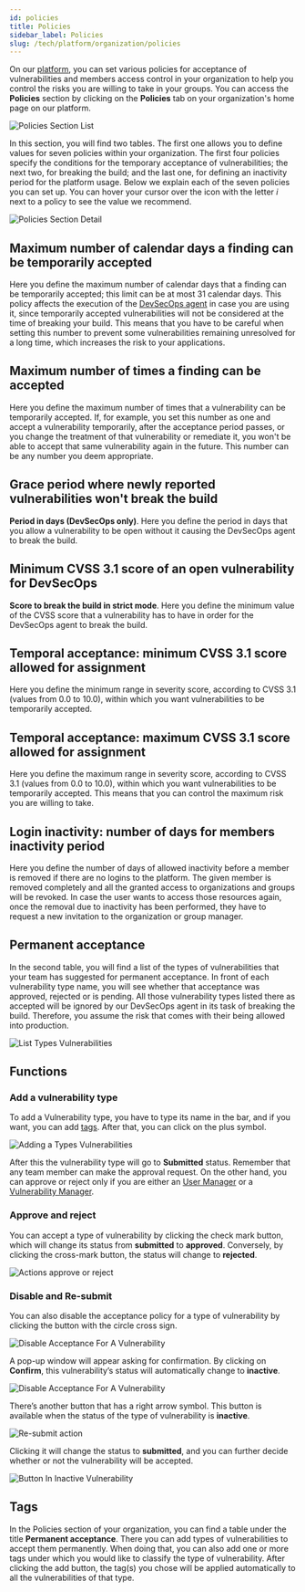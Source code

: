 ```yaml
---
id: policies
title: Policies
sidebar_label: Policies
slug: /tech/platform/organization/policies
---
```


On our [platform](https://app.fluidattacks.com),
you can set various policies for
acceptance of vulnerabilities and
members access control in
your organization to help you control
the risks you are willing to take
in your groups.
You can access the **Policies** section
by clicking on the **Policies** tab on
your organization's home page on our platform.

![Policies Section List](https://res.cloudinary.com/fluid-attacks/image/upload/v1668696098/docs/web/organizations/policies.png)

In this section,
you will find two tables.
The first one allows you to define
values for seven policies within your
organization.
The first four policies specify
the conditions for the temporary
acceptance of vulnerabilities;
the next two,
for breaking the build;
and the last one, for defining an
inactivity period for the platform usage.
Below we explain each of the
seven policies you can set up.
You can hover your cursor over
the icon with the letter _i_
next to a policy to see the
value we recommend.

![Policies Section Detail](https://res.cloudinary.com/fluid-attacks/image/upload/v1684349925/docs/web/organizations/policies_section.png)

## Maximum number of calendar days a finding can be temporarily accepted​

Here you define the maximum number
of calendar days that a finding can
be temporarily accepted; this limit
can be at most 31 calendar days.
This policy affects the execution of
the [DevSecOps agent](/tech/ci)
in case you are using it, since
temporarily accepted vulnerabilities
will not be considered at the time
of breaking your build.
This means that you have to be careful
when setting this number to prevent
some vulnerabilities remaining unresolved
for a long time, which increases the
risk to your applications.

## Maximum number of times a finding can be accepted​

Here you define the maximum number
of times that a vulnerability can
be temporarily accepted.
If, for example, you set this number
as one and accept a vulnerability
temporarily, after the acceptance
period passes, or you change the
treatment of that vulnerability or
remediate it, you won't be able to
accept that same vulnerability again
in the future.
This number can be any number you
deem appropriate.

## Grace period where newly reported vulnerabilities won't break the build

**Period in days (DevSecOps only)**.
Here you define the period in days
that you allow a vulnerability to
be open without it causing the
DevSecOps agent to break the build.

## Minimum CVSS 3.1 score of an open vulnerability for DevSecOps

**Score to break the build in strict mode**.
Here you define the minimum value
of the CVSS score that a vulnerability
has to have in order for the DevSecOps
agent to break the build.

## Temporal acceptance: minimum CVSS 3.1 score allowed for assignment

Here you define the minimum
range in severity score,
according to CVSS 3.1
(values from 0.0 to 10.0),
within which you want vulnerabilities
to be temporarily accepted.

## Temporal acceptance: maximum CVSS 3.1 score allowed for assignment

Here you define the maximum
range in severity score,
according to CVSS 3.1
(values from 0.0 to 10.0),
within which you want
vulnerabilities to be
temporarily accepted.
This means that you can control
the maximum risk you are willing
to take.

## Login inactivity: number of days for members inactivity period

Here you define the number of days
of allowed inactivity before a
member is removed if there are
no logins to the platform. The given
member is removed completely
and all the granted access to
organizations and groups will be
revoked. In case the user wants to
access those resources again, once
the removal due to inactivity has
been performed, they
have to request a new invitation to
the organization or group manager.

## Permanent acceptance

In the second table,
you will find a list of the
types of vulnerabilities that
your team has suggested for
permanent acceptance.
In front of each
vulnerability type name,
you will see whether that
acceptance was approved,
rejected or is pending.
All those vulnerability types
listed there as accepted will
be ignored by our DevSecOps
agent in its task of breaking
the build.
Therefore,
you assume the risk that comes
with their being allowed into
production.

![List Types Vulnerabilities](https://res.cloudinary.com/fluid-attacks/image/upload/v1662751969/docs/web/organizations/policies_permanent_acceptance.png)

## Functions

### Add a vulnerability type

To add a Vulnerability type,
you have to type its name in the bar,
and if you want,
you can add
[tags](/tech/platform/organization/policies#tags).
After that, you can click on the plus symbol.

![Adding a Types Vulnerabilities](https://res.cloudinary.com/fluid-attacks/image/upload/v1679574076/docs/web/organizations/add_vulnerability_type.png)

After this the vulnerability type will go to
**Submitted** status.
Remember that any team member can make the
approval request.
On the other hand, you can approve or
reject only if you are either an
[User Manager](/tech/platform/groups/roles#user-manager-role)
or a
[Vulnerability Manager](/tech/platform/groups/roles#vulnerability-manager-role).

### Approve and reject

You can accept a type of vulnerability
by clicking the check mark button, which
will change its status from **submitted**
to **approved**. Conversely,
by clicking the cross-mark
button, the status will change to **rejected**.

![Actions approve or reject](https://res.cloudinary.com/fluid-attacks/image/upload/v1679574662/docs/web/organizations/actions.png)

### Disable and Re-submit

You can also disable the acceptance
policy for a type of vulnerability by
clicking the button with the circle cross sign.

![Disable Acceptance For A Vulnerability](https://res.cloudinary.com/fluid-attacks/image/upload/v1679575284/docs/web/organizations/disable.png)

A pop-up window will appear asking
for confirmation.
By clicking on **Confirm**, this
vulnerability’s status will automatically
change to **inactive**.

![Disable Acceptance For A Vulnerability](https://res.cloudinary.com/fluid-attacks/image/upload/v1645537790/docs/web/organizations/policies_disable_policy.png)

There’s another button that has
a right arrow symbol.
This button is available when the status
of the type of vulnerability
is **inactive**.

![Re-submit action](https://res.cloudinary.com/fluid-attacks/image/upload/v1679576390/docs/web/organizations/re-submit.png)

Clicking it will change the status
to **submitted**, and you can further
decide whether or not the vulnerability
will be accepted.

![Button In Inactive Vulnerability](https://res.cloudinary.com/fluid-attacks/image/upload/v1645537790/docs/web/organizations/policies_change_status.png)

## Tags

In the Policies section
of your organization,
you can find a table under the
title **Permanent acceptance**.
There you can add types of
vulnerabilities to accept
them permanently.
When doing that,
you can also add one or more
tags under which you would
like to classify the type
of vulnerability.
After clicking the add button,
the tag(s) you chose will be
applied automatically to all
the vulnerabilities of that type.
